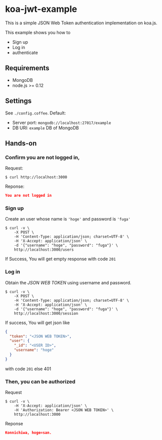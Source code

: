 # koa-jwt-example

This is a simple JSON Web Token authentication implementation on koa.js.

This example shows you how to
- Sign up
- Log in
- authenticate


## Requirements

* MongoDB
* node.js >= 0.12

## Settings

See `./config.coffee`. Default:

* Server port: `mongodb://localhost:27017/example`
* DB URI: `example` DB of MongoDB


## Hands-on

### Confirm you are not logged in,

Request:

```
$ curl http://localhost:3000
```

Reponse:

```json
You are not logged in
```


### Sign up

Create an user whose name is `'hoge'` and password is `'fuga'`

```
$ curl -v \
    -X POST \
    -H 'Content-Type: application/json; charset=UTF-8' \
    -H 'X-Accept: application/json' \
    -d '{"username": "hoge", "password": "fuga"}' \
    http://localhost:3000/users
```

If Success, You will get empty response with code `201`

### Log in

Obtain the *JSON WEB TOKEN* using username and password.

```
$ curl -v \
    -X POST \
    -H 'Content-Type: application/json; charset=UTF-8' \
    -H 'X-Accept: application/json' \
    -d '{"username": "hoge", "password": "fuga"}' \
    http://localhost:3000/session
```

If success, You will get json like

```json
{
  "token": "<JSON WEB TOKEN>",
  "user": {
    "_id": "<USER ID>",
    "username": "hoge"
  }
}
```

with code `201` else 401


### Then, you can be authorized

Request

```
$ curl -v \
    -H 'X-Accept: application/json' \
    -H 'Authorization: Bearer <JSON WEB TOKEN>' \
    http://localhost:3000
```

Reponse

```json
Konnichiwa, hoge=san.
```

